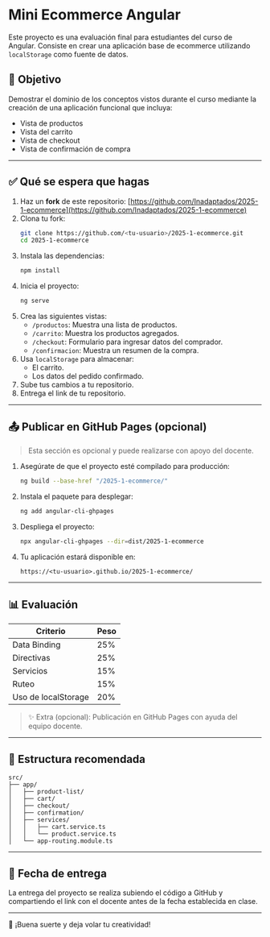 # Mini Ecommerce Angular

Este proyecto es una evaluación final para estudiantes del curso de Angular. Consiste en crear una aplicación base de ecommerce utilizando `localStorage` como fuente de datos.

## 🌟 Objetivo

Demostrar el dominio de los conceptos vistos durante el curso mediante la creación de una aplicación funcional que incluya:

- Vista de productos
- Vista del carrito
- Vista de checkout
- Vista de confirmación de compra

---

## ✅ Qué se espera que hagas

1. Haz un **fork** de este repositorio:
   [https://github.com/Inadaptados/2025-1-ecommerce](https://github.com/Inadaptados/2025-1-ecommerce)
2. Clona tu fork:
   ```bash
   git clone https://github.com/<tu-usuario>/2025-1-ecommerce.git
   cd 2025-1-ecommerce
   ```
3. Instala las dependencias:
   ```bash
   npm install
   ```
4. Inicia el proyecto:
   ```bash
   ng serve
   ```
5. Crea las siguientes vistas:
   - `/productos`: Muestra una lista de productos.
   - `/carrito`: Muestra los productos agregados.
   - `/checkout`: Formulario para ingresar datos del comprador.
   - `/confirmacion`: Muestra un resumen de la compra.
6. Usa `localStorage` para almacenar:
   - El carrito.
   - Los datos del pedido confirmado.
7. Sube tus cambios a tu repositorio.
8. Entrega el link de tu repositorio.

---

## 📤 Publicar en GitHub Pages (opcional)

> Esta sección es opcional y puede realizarse con apoyo del docente.

1. Asegúrate de que el proyecto esté compilado para producción:
   ```bash
   ng build --base-href "/2025-1-ecommerce/"
   ```
2. Instala el paquete para desplegar:
   ```bash
   ng add angular-cli-ghpages
   ```
3. Despliega el proyecto:
   ```bash
   npx angular-cli-ghpages --dir=dist/2025-1-ecommerce
   ```
4. Tu aplicación estará disponible en:
   ```
   https://<tu-usuario>.github.io/2025-1-ecommerce/
   ```

---

## 📊 Evaluación

| Criterio                           | Peso |
|-----------------------------------|------|
| Data Binding                      | 25%  |
| Directivas                        | 25%  |
| Servicios                         | 15%  |
| Ruteo                             | 15%  |
| Uso de localStorage               | 20%  |

> ✨ Extra (opcional): Publicación en GitHub Pages con ayuda del equipo docente.

---

## 📂 Estructura recomendada

```
src/
├── app/
│   ├── product-list/
│   ├── cart/
│   ├── checkout/
│   ├── confirmation/
│   ├── services/
│   │   ├── cart.service.ts
│   │   └── product.service.ts
│   └── app-routing.module.ts
```

---

## 📅 Fecha de entrega

La entrega del proyecto se realiza subiendo el código a GitHub y compartiendo el link con el docente antes de la fecha establecida en clase.

---

🚀 ¡Buena suerte y deja volar tu creatividad!

